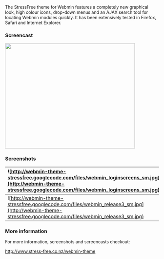 The StressFree theme for Webmin features a completely new graphical look, high colour icons, drop-down menus and an AJAX search tool for locating Webmin modules quickly. It has been extensively tested in Firefox, Safari and Internet Explorer.

### Screencast ###

<a href='http://www.youtube.com/watch?feature=player_embedded&v=W15-ZMDwssI' target='_blank'><img src='http://img.youtube.com/vi/W15-ZMDwssI/0.jpg' width='425' height=344 /></a>


### Screenshots ###
| ![http://webmin-theme-stressfree.googlecode.com/files/webmin_loginscreens_sm.jpg](http://webmin-theme-stressfree.googlecode.com/files/webmin_loginscreens_sm.jpg) | ![http://webmin-theme-stressfree.googlecode.com/files/webmin_release2_sm.jpg](http://webmin-theme-stressfree.googlecode.com/files/webmin_release2_sm.jpg) |
|:------------------------------------------------------------------------------------------------------------------------------------------------------------------|:----------------------------------------------------------------------------------------------------------------------------------------------------------|
| ![http://webmin-theme-stressfree.googlecode.com/files/webmin_release3_sm.jpg](http://webmin-theme-stressfree.googlecode.com/files/webmin_release3_sm.jpg)         | ![http://webmin-theme-stressfree.googlecode.com/files/webmin_release4_sm.jpg](http://webmin-theme-stressfree.googlecode.com/files/webmin_release4_sm.jpg) |


### More information ###

For more information, screenshots and screencasts checkout:

http://www.stress-free.co.nz/webmin-theme